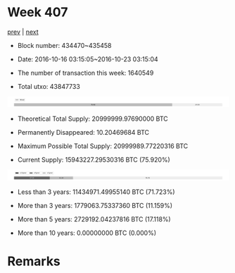 # Week 407

[prev](week0406.md) | [next](week0408.md)

- Block number: 434470~435458

- Date: 2016-10-16 03:15:05~2016-10-23 03:15:04

- The number of transaction this week: 1640549

- Total utxo: 43847733

![](../images/mined_week0407.png)

- Theoretical Total Supply: 20999999.97690000 BTC

- Permanently Disappeared: 10.20469684 BTC

- Maximum Possible Total Supply: 20999989.77220316 BTC

- Current Supply: 15943227.29530316 BTC (75.920%)

![](../images/year_week0407.png)


- Less than 3 years: 11434971.49955140 BTC (71.723%)

- More than 3 years: 1779063.75337360 BTC (11.159%)

- More than 5 years: 2729192.04237816 BTC (17.118%)

- More than 10 years: 0.00000000 BTC (0.000%)

# Remarks

